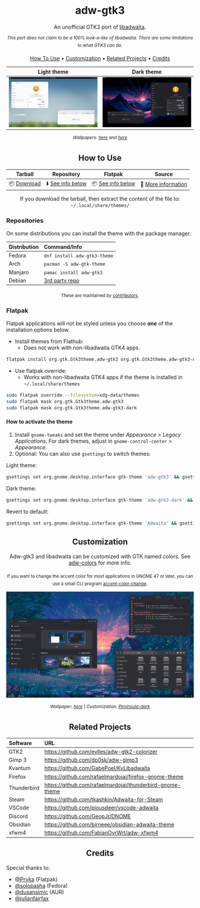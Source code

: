 <div align="center">
  
# adw-gtk3
An unofficial GTK3 port of [libadwaita](https://gnome.pages.gitlab.gnome.org/libadwaita/).

<sup>*This port does not claim to be a 100% look-a-like of libadwaita. There are some limitations to what GTK3 can do.*</sup>

</div>

<p align="center">
  <a href="#how-to-use">How To Use</a> •
  <a href="#customization">Customization</a> •
  <a href="#related-projects">Related Projects</a> •
  <a href="#credits">Credits</a>
</p>

<div align="center">

| Light theme | Dark theme |
|:-----------:|:----------:|
| ![adw-gtk3-light](images/preview-light.png?raw=true) | ![adw-gtk3-dark](images/preview-dark.png?raw=true) |

<sup>*Wallpapers: [here](https://i.imgur.com/kU8D1nV.png) and [here](https://old.reddit.com/r/wallpaper/comments/1f8hlcr/wavy_mountain_3840x2160/)*</sup>

</div>

<div align="center">
  
## How to Use

</div>

<div align="center">

| Tarball | Repository | Flatpak | Source |
|:---:|:---:|:---:|:---:|
| 📦 [Download](https://github.com/lassekongo83/adw-gtk3/releases/latest)  | ⬇️ [See info below](#repositories) | 📦 [See info below](#flatpak) | 🔧 [More information](src/README.md) |

If you download the tarball, then extract the content of the file to: `~/.local/share/themes/`

</div>

### Repositories
On some distributions you can install the theme with the package manager.

<div align="center">

| Distribution | Command/Info |
|:--|:--|
| Fedora |`dnf install adw-gtk3-theme` |
| Arch | `pacman -S adw-gtk-theme` |
| Manjaro | `pamac install adw-gtk3` |
| Debian | [3rd party repo](https://gitlab.com/julianfairfax/package-repo#how-to-add-repository-for-debian-based-linux-distributions) |

<sub>These are maintained by [contributors](#credits).</sub>

</div>

### Flatpak
Flatpak applications will not be styled unless you choose **one** of the installation options below.

* Install themes from Flathub:
    * Does not work with non-libadwaita GTK4 apps.

```bash
flatpak install org.gtk.Gtk3theme.adw-gtk3 org.gtk.Gtk3theme.adw-gtk3-dark
```

* Use flatpak override:
    * Works with non-libadwaita GTK4 apps if the theme is installed in `~/.local/share/themes`

```bash
sudo flatpak override --filesystem=xdg-data/themes
sudo flatpak mask org.gtk.Gtk3theme.adw-gtk3
sudo flatpak mask org.gtk.Gtk3theme.adw-gtk3-dark
```

#### How to activate the theme

1. Install `gnome-tweaks` and set the theme under *Appearance > Legacy Applications*. For dark themes, adjust in `gnome-control-center` > *Appearance*.
2. Optional: You can also use `gsettings` to switch themes:

Light theme:
```bash
gsettings set org.gnome.desktop.interface gtk-theme 'adw-gtk3' && gsettings set org.gnome.desktop.interface color-scheme 'default'
```
Dark theme:
```bash
gsettings set org.gnome.desktop.interface gtk-theme 'adw-gtk3-dark' && gsettings set org.gnome.desktop.interface color-scheme 'prefer-dark'
```
Revert to default:
```bash
gsettings set org.gnome.desktop.interface gtk-theme 'Adwaita' && gsettings set org.gnome.desktop.interface color-scheme 'default'
```

<div align="center">

## Customization
Adw-gtk3 and libadwaita can be customized with GTK named colors. See [adw-colors](https://github.com/lassekongo83/adw-colors) for more info.

<sub>If you want to change the accent color for most applications in GNOME 47 or later, you can use a small CLI program [accent-color-change](https://github.com/lassekongo83/adw-colors/tree/main/accent-color-change).</sub>

![adw-gtk3-customized](images/preview-customized.png?raw=true)

<sup>*Wallpaper: [here](https://i.imgur.com/ZbyNlmh.png)* | *Customization: [Peninsula-dark](https://github.com/lassekongo83/adw-colors/tree/main/themes/Peninsula-dark)*</sup>

</div>

<div align="center">

## Related Projects

</div>

<div align="center">

| Software | URL |
|:---|:---|
| GTK2 | https://github.com/eylles/adw-gtk2-colorizer |
| Gimp 3 | https://github.com/dp0sk/adw-gimp3 |
| Kvantum | https://github.com/GabePoel/KvLibadwaita |
| Firefox | https://github.com/rafaelmardojai/firefox-gnome-theme |
| Thunderbird | https://github.com/rafaelmardojai/thunderbird-gnome-theme |
| Steam | https://github.com/tkashkin/Adwaita-for-Steam |
| VSCode | https://github.com/piousdeer/vscode-adwaita |
| Discord | https://github.com/GeopJr/DNOME |
| Obsidian | https://github.com/birneee/obsidian-adwaita-theme |
| xfwm4 | https://github.com/FabianOvrWrt/adw-xfwm4 |

</div>

<div align="center">

## Credits

</div>

Special thanks to:

* [@Pryka](https://github.com/Pryka) (Flatpak)
* [@solopasha](https://github.com/solopasha) (Fedora)
* [@dusansimic](https://github.com/dusansimic) (AUR)
* [@julianfairfax](https://github.com/julianfairfax)
